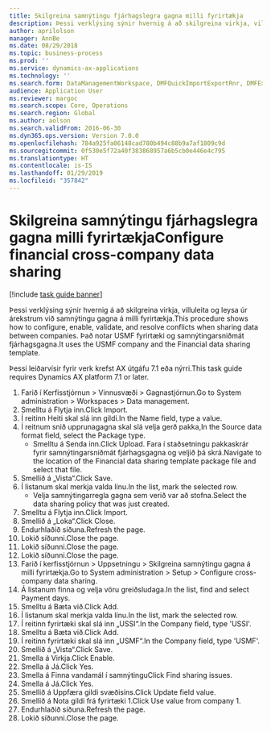 ```yaml
---
title: Skilgreina samnýtingu fjárhagslegra gagna milli fyrirtækja
description: Þessi verklýsing sýnir hvernig á að skilgreina virkja, villuleita og leysa úr árekstrum við samnýtingu gagna á milli fyrirtækja.
author: aprilolson
manager: AnnBe
ms.date: 08/29/2018
ms.topic: business-process
ms.prod: ''
ms.service: dynamics-ax-applications
ms.technology: ''
ms.search.form: DataManagementWorkspace, DMFQuickImportExportRnr, DMFExecutionHistoryWorkspace, DMFExecutionHistorySummary, DMFExecutionHistoryEntities,  SysDataSharingConfiguration, SysDataSharingDiscrepencies
audience: Application User
ms.reviewer: margoc
ms.search.scope: Core, Operations
ms.search.region: Global
ms.author: aolson
ms.search.validFrom: 2016-06-30
ms.dyn365.ops.version: Version 7.0.0
ms.openlocfilehash: 784a925fa06148cad780b494c88b9a7af1809c9d
ms.sourcegitcommit: 0f530e5f72a40f383868957a6b5cb0e446e4c795
ms.translationtype: HT
ms.contentlocale: is-IS
ms.lasthandoff: 01/29/2019
ms.locfileid: "357842"
---
```

# <a name="configure-financial-cross-company-data-sharing"></a><span data-ttu-id="164c2-103">Skilgreina samnýtingu fjárhagslegra gagna milli fyrirtækja</span><span class="sxs-lookup"><span data-stu-id="164c2-103">Configure financial cross-company data sharing</span></span>

[!include [task guide banner](../../includes/task-guide-banner.md)]

<span data-ttu-id="164c2-104">Þessi verklýsing sýnir hvernig á að skilgreina virkja, villuleita og leysa úr árekstrum við samnýtingu gagna á milli fyrirtækja.</span><span class="sxs-lookup"><span data-stu-id="164c2-104">This procedure shows how to configure, enable, validate, and resolve conflicts when sharing data between companies.</span></span> <span data-ttu-id="164c2-105">Það notar USMF fyrirtæki og samnýtingarsniðmát fjárhagsgagna.</span><span class="sxs-lookup"><span data-stu-id="164c2-105">It uses the USMF company and the Financial data sharing template.</span></span>



<span data-ttu-id="164c2-106">Þessi leiðarvísir fyrir verk krefst AX útgáfu 7.1 eða nýrri.</span><span class="sxs-lookup"><span data-stu-id="164c2-106">This task guide requires Dynamics AX platform 7.1 or later.</span></span>

1. <span data-ttu-id="164c2-107">Farið í Kerfisstjórnun > Vinnusvæði > Gagnastjórnun.</span><span class="sxs-lookup"><span data-stu-id="164c2-107">Go to System administration > Workspaces > Data management.</span></span>
2. <span data-ttu-id="164c2-108">Smelltu á Flytja inn.</span><span class="sxs-lookup"><span data-stu-id="164c2-108">Click Import.</span></span>
3. <span data-ttu-id="164c2-109">Í reitinn Heiti skal slá inn gildi.</span><span class="sxs-lookup"><span data-stu-id="164c2-109">In the Name field, type a value.</span></span>
4. <span data-ttu-id="164c2-110">Í reitnum snið upprunagagna skal slá velja gerð pakka,</span><span class="sxs-lookup"><span data-stu-id="164c2-110">In the Source data format field, select the Package type.</span></span>
    * <span data-ttu-id="164c2-111">Smelltu á Senda inn.</span><span class="sxs-lookup"><span data-stu-id="164c2-111">Click Upload.</span></span> <span data-ttu-id="164c2-112">Fara í staðsetningu pakkaskrár fyrir samnýtingarsniðmát fjárhagsgagna og veljið þá skrá.</span><span class="sxs-lookup"><span data-stu-id="164c2-112">Navigate to the location of the Financial data sharing template package file and select that file.</span></span>  
5. <span data-ttu-id="164c2-113">Smellið á „Vista“.</span><span class="sxs-lookup"><span data-stu-id="164c2-113">Click Save.</span></span>
6. <span data-ttu-id="164c2-114">Í listanum skal merkja valda línu.</span><span class="sxs-lookup"><span data-stu-id="164c2-114">In the list, mark the selected row.</span></span>
    * <span data-ttu-id="164c2-115">Velja samnýtingarregla gagna sem verið var að stofna.</span><span class="sxs-lookup"><span data-stu-id="164c2-115">Select the data sharing policy that was just created.</span></span>  
7. <span data-ttu-id="164c2-116">Smelltu á Flytja inn.</span><span class="sxs-lookup"><span data-stu-id="164c2-116">Click Import.</span></span>
8. <span data-ttu-id="164c2-117">Smellið á „Loka“.</span><span class="sxs-lookup"><span data-stu-id="164c2-117">Click Close.</span></span>
9. <span data-ttu-id="164c2-118">Endurhlaðið síðuna.</span><span class="sxs-lookup"><span data-stu-id="164c2-118">Refresh the page.</span></span>
10. <span data-ttu-id="164c2-119">Lokið síðunni.</span><span class="sxs-lookup"><span data-stu-id="164c2-119">Close the page.</span></span>
11. <span data-ttu-id="164c2-120">Lokið síðunni.</span><span class="sxs-lookup"><span data-stu-id="164c2-120">Close the page.</span></span>
12. <span data-ttu-id="164c2-121">Lokið síðunni.</span><span class="sxs-lookup"><span data-stu-id="164c2-121">Close the page.</span></span>
13. <span data-ttu-id="164c2-122">Farið í kerfisstjórnun > Uppsetningu > Skilgreina samnýtingu gagna á milli fyrirtækja.</span><span class="sxs-lookup"><span data-stu-id="164c2-122">Go to System administration > Setup > Configure cross-company data sharing.</span></span>
14. <span data-ttu-id="164c2-123">Á listanum finna og velja vöru greiðsludaga.</span><span class="sxs-lookup"><span data-stu-id="164c2-123">In the list, find and select Payment days.</span></span>
15. <span data-ttu-id="164c2-124">Smelltu á Bæta við.</span><span class="sxs-lookup"><span data-stu-id="164c2-124">Click Add.</span></span>
16. <span data-ttu-id="164c2-125">Í listanum skal merkja valda línu.</span><span class="sxs-lookup"><span data-stu-id="164c2-125">In the list, mark the selected row.</span></span>
17. <span data-ttu-id="164c2-126">Í reitinn fyrirtæki skal slá inn „USSI“.</span><span class="sxs-lookup"><span data-stu-id="164c2-126">In the Company field, type 'USSI'.</span></span>
18. <span data-ttu-id="164c2-127">Smelltu á Bæta við.</span><span class="sxs-lookup"><span data-stu-id="164c2-127">Click Add.</span></span>
19. <span data-ttu-id="164c2-128">Í reitinn fyrirtæki skal slá inn „USMF“.</span><span class="sxs-lookup"><span data-stu-id="164c2-128">In the Company field, type 'USMF'.</span></span>
20. <span data-ttu-id="164c2-129">Smellið á „Vista“.</span><span class="sxs-lookup"><span data-stu-id="164c2-129">Click Save.</span></span>
21. <span data-ttu-id="164c2-130">Smella á Virkja.</span><span class="sxs-lookup"><span data-stu-id="164c2-130">Click Enable.</span></span>
22. <span data-ttu-id="164c2-131">Smella á Já.</span><span class="sxs-lookup"><span data-stu-id="164c2-131">Click Yes.</span></span>
23. <span data-ttu-id="164c2-132">Smella á Finna vandamál í samnýtingu</span><span class="sxs-lookup"><span data-stu-id="164c2-132">Click Find sharing issues.</span></span>
24. <span data-ttu-id="164c2-133">Smella á Já.</span><span class="sxs-lookup"><span data-stu-id="164c2-133">Click Yes.</span></span>
25. <span data-ttu-id="164c2-134">Smellið á Uppfæra gildi svæðisins.</span><span class="sxs-lookup"><span data-stu-id="164c2-134">Click Update field value.</span></span>
26. <span data-ttu-id="164c2-135">Smellið á Nota gildi frá fyrirtæki 1.</span><span class="sxs-lookup"><span data-stu-id="164c2-135">Click Use value from company 1.</span></span>
27. <span data-ttu-id="164c2-136">Endurhlaðið síðuna.</span><span class="sxs-lookup"><span data-stu-id="164c2-136">Refresh the page.</span></span>
28. <span data-ttu-id="164c2-137">Lokið síðunni.</span><span class="sxs-lookup"><span data-stu-id="164c2-137">Close the page.</span></span>

